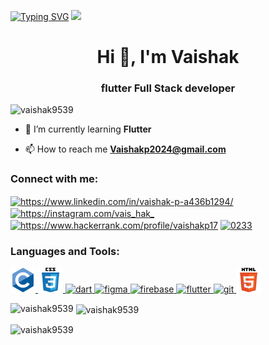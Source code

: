 [![Typing SVG](https://readme-typing-svg.demolab.com?font=Fira+Code&weight=700&size=25&pause=1000&center=true&vCenter=true&random=false&width=435&lines=VAISHAK+P;Flutter+Full+Stack+Developer)](https://git.io/typing-svg)
<img src="https://user-images.githubusercontent.com/74038190/212749447-bfb7e725-6987-49d9-ae85-2015e3e7cc41.gif">
<h1 align="center">Hi 👋, I'm Vaishak</h1>
<h3 align="center">flutter Full Stack developer</h3>

<p align="left"> <img src="https://komarev.com/ghpvc/?username=vaishak9539&label=Profile%20views&color=0e75b6&style=flat" alt="vaishak9539" /> </p>

- 🌱 I’m currently learning **Flutter**

- 📫 How to reach me **Vaishakp2024@gmail.com**

<h3 align="left">Connect with me:</h3>
<p align="left">
<a href="https://linkedin.com/in/https://www.linkedin.com/in/vaishak-p-a436b1294/" target="blank"><img align="center" src="https://raw.githubusercontent.com/rahuldkjain/github-profile-readme-generator/master/src/images/icons/Social/linked-in-alt.svg" alt="https://www.linkedin.com/in/vaishak-p-a436b1294/" height="30" width="40" /></a>
<a href="https://instagram.com/https://instagram.com/vais_hak_" target="blank"><img align="center" src="https://raw.githubusercontent.com/rahuldkjain/github-profile-readme-generator/master/src/images/icons/Social/instagram.svg" alt="https://instagram.com/vais_hak_" height="30" width="40" /></a>
<a href="https://www.hackerrank.com/https://www.hackerrank.com/profile/vaishakp17" target="blank"><img align="center" src="https://raw.githubusercontent.com/rahuldkjain/github-profile-readme-generator/master/src/images/icons/Social/hackerrank.svg" alt="https://www.hackerrank.com/profile/vaishakp17" height="30" width="40" /></a>
<a href="https://discord.gg/0233" target="blank"><img align="center" src="https://raw.githubusercontent.com/rahuldkjain/github-profile-readme-generator/master/src/images/icons/Social/discord.svg" alt="0233" height="30" width="40" /></a>
</p>

<h3 align="left">Languages and Tools:</h3>
<p align="left"> <a href="https://www.cprogramming.com/" target="_blank" rel="noreferrer"> <img src="https://raw.githubusercontent.com/devicons/devicon/master/icons/c/c-original.svg" alt="c" width="40" height="40"/> </a> <a href="https://www.w3schools.com/css/" target="_blank" rel="noreferrer"> <img src="https://raw.githubusercontent.com/devicons/devicon/master/icons/css3/css3-original-wordmark.svg" alt="css3" width="40" height="40"/> </a> <a href="https://dart.dev" target="_blank" rel="noreferrer"> <img src="https://www.vectorlogo.zone/logos/dartlang/dartlang-icon.svg" alt="dart" width="40" height="40"/> </a> <a href="https://www.figma.com/" target="_blank" rel="noreferrer"> <img src="https://www.vectorlogo.zone/logos/figma/figma-icon.svg" alt="figma" width="40" height="40"/> </a> <a href="https://firebase.google.com/" target="_blank" rel="noreferrer"> <img src="https://www.vectorlogo.zone/logos/firebase/firebase-icon.svg" alt="firebase" width="40" height="40"/> </a> <a href="https://flutter.dev" target="_blank" rel="noreferrer"> <img src="https://www.vectorlogo.zone/logos/flutterio/flutterio-icon.svg" alt="flutter" width="40" height="40"/> </a> <a href="https://git-scm.com/" target="_blank" rel="noreferrer"> <img src="https://www.vectorlogo.zone/logos/git-scm/git-scm-icon.svg" alt="git" width="40" height="40"/> </a> <a href="https://www.w3.org/html/" target="_blank" rel="noreferrer"> <img src="https://raw.githubusercontent.com/devicons/devicon/master/icons/html5/html5-original-wordmark.svg" alt="html5" width="40" height="40"/> </a> </p>

<p><img align="left" src="https://github-readme-stats.vercel.app/api/top-langs?username=vaishak9539&show_icons=true&locale=en&layout=compact" alt="vaishak9539" /></p>

<p>&nbsp;<img align="center" src="https://github-readme-stats.vercel.app/api?username=vaishak9539&show_icons=true&locale=en" alt="vaishak9539" /></p>

<p><img align="center" src="https://github-readme-streak-stats.herokuapp.com/?user=vaishak9539&" alt="vaishak9539" /></p>
